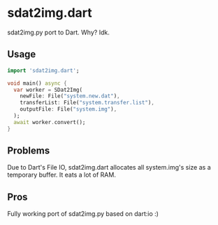 # sdat2img.dart
sdat2img.py port to Dart. Why? Idk.

## Usage
```dart
import 'sdat2img.dart';

void main() async {
  var worker = SDat2Img(
    newFile: File("system.new.dat"),
    transferList: File("system.transfer.list"),
    outputFile: File("system.img"),
  );
  await worker.convert();
}
```

## Problems
Due to Dart's File IO, sdat2img.dart allocates all system.img's size as a temporary buffer.
It eats a lot of RAM.

## Pros
Fully working port of sdat2img.py based on dart:io :)
